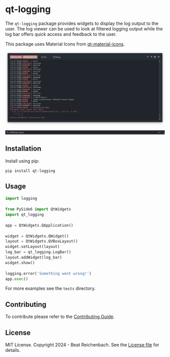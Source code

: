 # qt-logging

The `qt-logging` package provides widgets to display the log output to the user.
The log viewer can be used to look at filtered logging output while the log bar offers
quick access and feedback to the user.

This package uses Material Icons from
[qt-material-icons](https://github.com/beatreichenbach/qt-material-icons).


![Header](https://raw.githubusercontent.com/beatreichenbach/qt-logging/refs/heads/main/.github/assets/header.png)

![Header](https://raw.githubusercontent.com/beatreichenbach/qt-logging/refs/heads/main/.github/assets/log_bar.png)

## Installation

Install using pip:
```shell
pip install qt-logging
```

## Usage

```python
import logging

from PySide6 import QtWidgets
import qt_logging

app = QtWidgets.QApplication()

widget = QtWidgets.QWidget()
layout = QtWidgets.QVBoxLayout()
widget.setLayout(layout)
log_bar = qt_logging.LogBar()
layout.addWidget(log_bar)
widget.show()

logging.error('Something went wrong!')
app.exec()
```

For more examples see the `tests` directory.

## Contributing

To contribute please refer to the [Contributing Guide](CONTRIBUTING.md).

## License

MIT License. Copyright 2024 - Beat Reichenbach.
See the [License file](LICENSE) for details.
